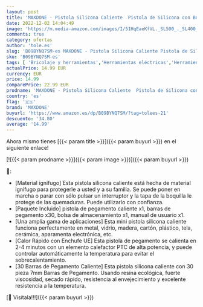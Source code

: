 ```yaml
---
layout: post
title: 'MAXDONE - Pistola Silicona Caliente  Pistola de Silicona con Bolsa 20W 30pc Barras de Pegamento para Manualidades  Reparaciones Rápidas'
date: 2022-12-02 14:04:49
image: 'https://m.media-amazon.com/images/I/51HqEaeKfVL._SL500_._SL400_.jpg'
comments: true
category: ofertas
author: 'tole.es'
slug: 'B09BYNQ7SM-es MAXDONE - Pistola Silicona Caliente Pistola de Silicona...'
sku: 'B09BYNQ7SM-es'
tags: [ 'Bricolaje y herramientas','Herramientas eléctricas','Herramientas manuales y eléctricas','Pistolas de encolar','barras','de','maxdone','pegamento','🇪🇸', ]
actualPrice: 14.99 EUR
currency: EUR
price: 14.99
comparePrice: 22.99 EUR
prodname: 'MAXDONE - Pistola Silicona Caliente  Pistola de Silicona con Bolsa 20W 30pc Barras de Pegamento para Manualidades  Reparaciones Rápidas'
country: 'es'
flag: '🇪🇸'
brand: 'MAXDONE'
buyurl: 'https://www.amazon.es/dp/B09BYNQ7SM/?tag=tolees-21'
descuento: '34.80'
average: '14.99'
---
```


Ahora mismo tienes [{{< param title >}}]({{< param buyurl >}}) en el siguiente enlace!

[![{{< param prodname >}}]({{< param image >}})]({{< param buyurl >}})

🔎:

- [Material ignífugo] Esta pistola silicona caliente está hecha de material ignífugo para protegerle a usted y a su familia. Se puede poner en marcha o parar con sólo pulsar un interruptor y la tapa de la boquilla le protege de las quemaduras. Puede utilizarlo con confianza.
- [Paquete Incluido] pistola de pegamento caliente x1, barras de pegamento x30, bolsa de almacenamiento x1, manual de usuario x1.
- [Una amplia gama de aplicaciones] Esta mini pistola silicona caliente funciona perfectamente en metal, vidrio, madera, cartón, plástico, tela, cerámica, aparamenta electrónica, etc.
- [Calor Rápido con Enchufe UE] Esta pistola de pegamento se calienta en 2-4 minutos con un elemento calefactor PTC de alta potencia, y puede controlar automáticamente la temperatura para evitar el sobrecalentamiento.
- [30 Barras de Pegamento Caliente] Esta pistola silicona caliente con 30 pieza 7mm Barras de Pegamento. Usando resina ecológica, fuerte viscosidad, secado rápido, resistencia al envejecimiento y excelente resistencia a la temperatura.

[🛒 Visítala!!!]({{< param buyurl >}})
